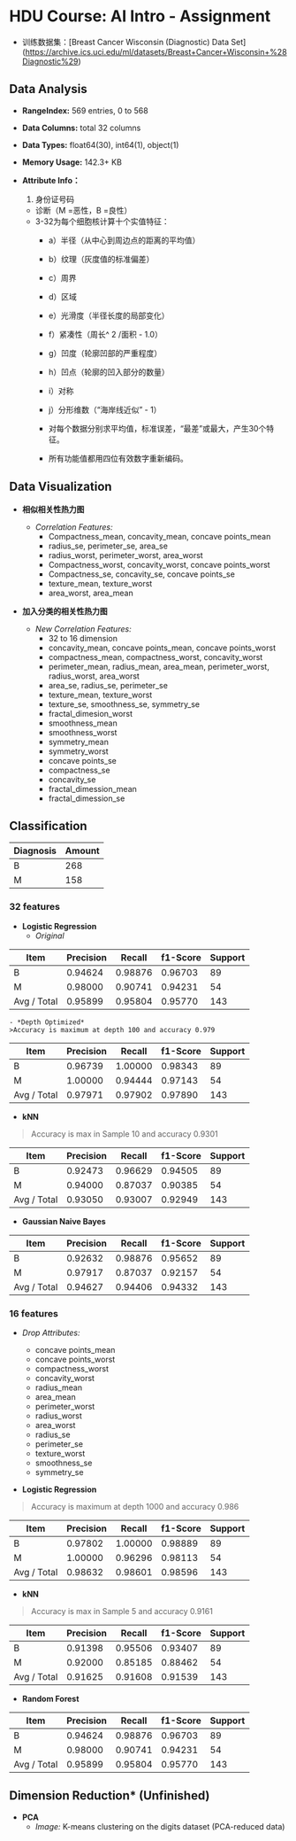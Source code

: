 # HDU Course: AI Intro - Assignment

- 训练数据集：[Breast Cancer Wisconsin (Diagnostic) Data Set] (https://archive.ics.uci.edu/ml/datasets/Breast+Cancer+Wisconsin+%28Diagnostic%29)

## Data Analysis

- **RangeIndex:** 569 entries, 0 to 568
- **Data Columns:** total 32 columns
- **Data Types:** float64(30), int64(1), object(1)
- **Memory Usage:** 142.3+ KB

- **Attribute Info：**
	1. 身份证号码
	- 诊断（M =恶性，B =良性）
	- 3-32为每个细胞核计算十个实值特征：
		- a）半径（从中心到周边点的距离的平均值）
		- b）纹理（灰度值的标准偏差）
		- c）周界
		- d）区域
		- e）光滑度（半径长度的局部变化）
		- f）紧凑性（周长^ 2 /面积 - 1.0）
		- g）凹度（轮廓凹部的严重程度）
		- h）凹点（轮廓的凹入部分的数量）
		- i）对称
		- j）分形维数（“海岸线近似” - 1）
		
		- 对每个数据分别求平均值，标准误差，“最差”或最大，产生30个特征。
		- 所有功能值都用四位有效数字重新编码。

## Data Visualization
- **相似相关性热力图**
	- *Correlation Features:*
		- Compactness_mean, concavity_mean, concave points_mean
		- radius_se, perimeter_se, area_se
		- radius_worst, perimeter_worst, area_worst
		- Compactness_worst, concavity_worst, concave points_worst
		- Compactness_se, concavity_se, concave points_se
		- texture_mean, texture_worst
		- area_worst, area_mean 
		
- **加入分类的相关性热力图**
	- *New Correlation Features:*
		- 32 to 16 dimension
		- concavity_mean, concave points_mean, concave points_worst
		- compactness_mean, compactness_worst, concavity_worst
		- perimeter_mean, radius_mean, area_mean, perimeter_worst, radius_worst, area_worst
		- area_se, radius_se, perimeter_se
		- texture_mean, texture_worst
		- texture_se, smoothness_se, symmetry_se
		- fractal_dimesion_worst
		- smoothness_mean
		- smoothness_worst
		- symmetry_mean
		- symmetry_worst
		- concave points_se
		- compactness_se
		- concavity_se
		- fractal_dimession_mean
		- fractal_dimession_se

## Classification

Diagnosis    | Amount
------------ | -------------
B            | 268
M            | 158

### 32 features

- **Logistic Regression**
	- *Original*
	
Item        | Precision | Recall   | f1-Score  | Support
------------|-----------|----------|-----------|---------
B           | 0.94624   | 0.98876  | 0.96703   |  89
M           | 0.98000   | 0.90741  | 0.94231   |  54
Avg / Total | 0.95899   | 0.95804  | 0.95770   |  143

	- *Depth Optimized* 
	>Accuracy is maximum at depth 100 and accuracy 0.979
	
Item        | Precision | Recall   | f1-Score  | Support
------------|-----------|----------|-----------|---------
B           |   0.96739 | 1.00000  | 0.98343   |  89
M           |   1.00000 | 0.94444  | 0.97143   |  54
Avg / Total |   0.97971 | 0.97902  | 0.97890   |  143
 
- **kNN**
> Accuracy is max in Sample 10 and accuracy 0.9301

Item        | Precision | Recall   | f1-Score  | Support
------------|-----------|----------|-----------|---------
B           |   0.92473 |  0.96629 |  0.94505  |      89
M           |   0.94000 |  0.87037 |  0.90385  |      54
Avg / Total |   0.93050 |  0.93007 |  0.92949  |     143



- **Gaussian Naive Bayes**

Item        | Precision | Recall   | f1-Score  | Support
------------|-----------|----------|-----------|---------
B           |   0.92632 |  0.98876 |  0.95652  |      89
M           |   0.97917 |  0.87037 |  0.92157  |      54
Avg / Total |   0.94627 |  0.94406 |  0.94332  |     143

### 16 features

- *Drop Attributes:*
	- concave points_mean
	- concave points_worst 
	- compactness_worst
	- concavity_worst
	- radius_mean
	- area_mean
	- perimeter_worst
	- radius_worst
	- area_worst
	- radius_se 
	- perimeter_se
	- texture_worst 
	- smoothness_se 
	- symmetry_se

- **Logistic Regression**
> Accuracy is maximum at depth 1000 and accuracy 0.986

Item        | Precision | Recall   | f1-Score  | Support
------------|-----------|----------|-----------|---------
B           |   0.97802 |  1.00000 |  0.98889  |      89
M           |   1.00000 |  0.96296 |  0.98113  |      54
Avg / Total |   0.98632 |  0.98601 |  0.98596  |     143

- **kNN**
> Accuracy is max in Sample 5 and accuracy 0.9161

Item        | Precision | Recall   | f1-Score  | Support
------------|-----------|----------|-----------|---------
B           |   0.91398 |  0.95506 |  0.93407  |      89
M           |   0.92000 |  0.85185 |  0.88462  |      54
Avg / Total |   0.91625 |  0.91608 |  0.91539  |     143

- **Random Forest**

Item        | Precision | Recall   | f1-Score  | Support
------------|-----------|----------|-----------|---------
B           |   0.94624 |  0.98876 |  0.96703  |      89
M           |   0.98000 |  0.90741 |  0.94231  |      54
Avg / Total |   0.95899 |  0.95804 |  0.95770  |     143


## Dimension Reduction* (Unfinished)
- **PCA**
	- *Image:* K-means clustering on the digits dataset (PCA-reduced data)
